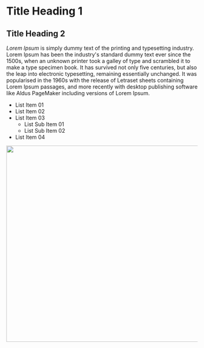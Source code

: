 # Title Heading 1


## Title Heading 2

*Lorem Ipsum* is simply dummy text of the printing and typesetting industry. Lorem Ipsum has been the industry's standard dummy text ever since the 1500s, when an unknown printer took a galley of type and scrambled it to make a type specimen book. It has survived not only five centuries, but also the leap into electronic typesetting, remaining essentially unchanged. It was popularised in the 1960s with the release of Letraset sheets containing Lorem Ipsum passages, and more recently with desktop publishing software like Aldus PageMaker including versions of Lorem Ipsum.

* List Item 01
* List Item 02
* List Item 03
	* List Sub Item 01
	* List Sub Item 02
* List Item 04



<img width="518" src="https://github.com/user-attachments/assets/7df9408e-ef67-413d-aa12-f676f97029ec">